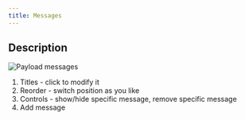 ```yaml
---
title: Messages
---
```


## Description

![Payload messages](/outpost/OPMessages.png)

1. Titles - click to modify it
2. Reorder - switch position as you like
3. Controls - show/hide specific message, remove specific message
4. Add message
